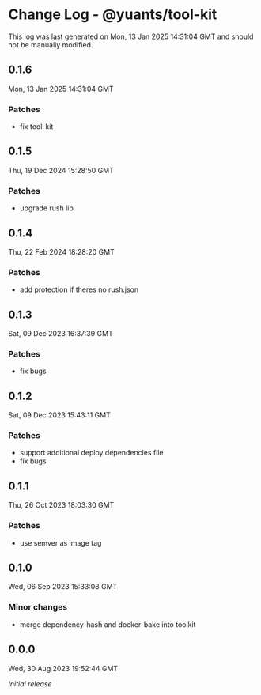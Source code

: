 # Change Log - @yuants/tool-kit

This log was last generated on Mon, 13 Jan 2025 14:31:04 GMT and should not be manually modified.

## 0.1.6
Mon, 13 Jan 2025 14:31:04 GMT

### Patches

- fix tool-kit

## 0.1.5
Thu, 19 Dec 2024 15:28:50 GMT

### Patches

- upgrade rush lib

## 0.1.4
Thu, 22 Feb 2024 18:28:20 GMT

### Patches

- add protection if theres no rush.json

## 0.1.3
Sat, 09 Dec 2023 16:37:39 GMT

### Patches

- fix bugs

## 0.1.2
Sat, 09 Dec 2023 15:43:11 GMT

### Patches

- support additional deploy dependencies file
- fix bugs

## 0.1.1
Thu, 26 Oct 2023 18:03:30 GMT

### Patches

- use semver as image tag

## 0.1.0
Wed, 06 Sep 2023 15:33:08 GMT

### Minor changes

- merge dependency-hash and docker-bake into toolkit

## 0.0.0
Wed, 30 Aug 2023 19:52:44 GMT

_Initial release_

